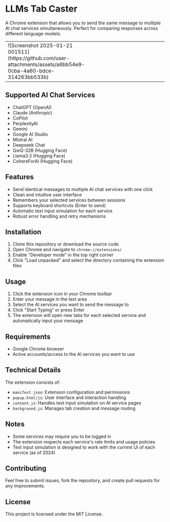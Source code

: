 # LLMs Tab Caster

A Chrome extension that allows you to send the same message to multiple AI chat services simultaneously. Perfect for comparing responses across different language models.


<table>
<tr>
<td width="50%">
![Screenshot 2025-01-21 001511](https://github.com/user-attachments/assets/a6bb54e9-0cba-4a60-bdce-314263bb533b)


</td>
<td width="50%">


</td>
</tr>
</table>

## Supported AI Chat Services

- ChatGPT (OpenAI)
- Claude (Anthropic)
- CoPilot
- PerplexityAI
- Gemini
- Google AI Studio
- Mistral AI
- Deepseek Chat
- QwQ-32B (Hugging Face)
- Llama3.3 (Hugging Face)
- CohereForAI (Hugging Face)

## Features

- Send identical messages to multiple AI chat services with one click
- Clean and intuitive user interface
- Remembers your selected services between sessions
- Supports keyboard shortcuts (Enter to send)
- Automatic text input simulation for each service
- Robust error handling and retry mechanisms

## Installation

1. Clone this repository or download the source code
2. Open Chrome and navigate to `chrome://extensions/`
3. Enable "Developer mode" in the top right corner
4. Click "Load unpacked" and select the directory containing the extension files

## Usage

1. Click the extension icon in your Chrome toolbar
2. Enter your message in the text area
3. Select the AI services you want to send the message to
4. Click "Start Typing" or press Enter
5. The extension will open new tabs for each selected service and automatically input your message

## Requirements

- Google Chrome browser
- Active accounts/access to the AI services you want to use

## Technical Details

The extension consists of:
- `manifest.json`: Extension configuration and permissions
- `popup.html/js`: User interface and interaction handling
- `content.js`: Handles text input simulation on AI service pages
- `background.js`: Manages tab creation and message routing

## Notes

- Some services may require you to be logged in
- The extension respects each service's rate limits and usage policies
- Text input simulation is designed to work with the current UI of each service (as of 2024)

## Contributing

Feel free to submit issues, fork the repository, and create pull requests for any improvements.

## License

This project is licensed under the MIT License. 
